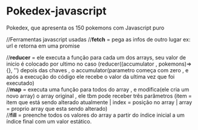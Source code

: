 # Pokedex-javascript
Pokedex, que apresenta os 150 pokemons com Javascript puro
<p>
//Ferramentas javascript usadas
//<strong>fetch</strong> = pega as infos de outro lugar ex: url e retorna em uma promise<br>

//<strong>reducer</strong> = ele executa a função para cada um dos arrays, seu valor de inicio é colocado por ultimo no caso 
(reducer((accumulator , pokemons)=>{}, '') depois das chaves , o accumulator(parametro começa com zero , e após a execução do código ele recebe o valor da ultima vez que foi executado)
<br>
//<strong>map</strong> = executa uma função para todos do array , e modifica(ele cria um novo array) o  array original , ele tbm pode receber três parâmetros (item = item que está sendo alterado atualmente | index = posição no array | array = proprio array que esta sendo alterado)
<br>
//<strong>fill</strong> =  preenche todos os valores do array a partir do índice inicial a um índice final com um valor estático.

</p>
